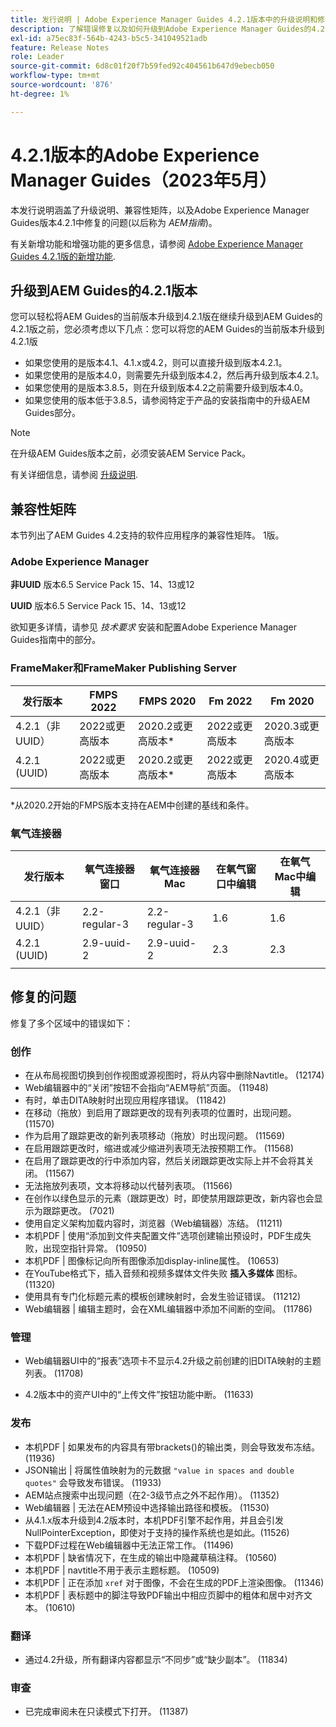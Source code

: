 ```yaml
---
title: 发行说明 | Adobe Experience Manager Guides 4.2.1版本中的升级说明和修复的问题
description: 了解错误修复以及如何升级到Adobe Experience Manager Guides的4.2.1版本
exl-id: a75ec83f-564b-4243-b5c5-341049521adb
feature: Release Notes
role: Leader
source-git-commit: 6d8c01f20f7b59fed92c404561b647d9ebecb050
workflow-type: tm+mt
source-wordcount: '876'
ht-degree: 1%

---
```


# 4.2.1版本的Adobe Experience Manager Guides（2023年5月）

本发行说明涵盖了升级说明、兼容性矩阵，以及Adobe Experience Manager Guides版本4.2.1中修复的问题(以后称为 *AEM指南*)。

有关新增功能和增强功能的更多信息，请参阅 [Adobe Experience Manager Guides 4.2.1版的新增功能](whats-new-4-2-1-release.md).

## 升级到AEM Guides的4.2.1版本


您可以轻松将AEM Guides的当前版本升级到4.2.1版在继续升级到AEM Guides的4.2.1版之前，您必须考虑以下几点：您可以将您的AEM Guides的当前版本升级到4.2.1版
* 如果您使用的是版本4.1、4.1.x或4.2，则可以直接升级到版本4.2.1。
* 如果您使用的是版本4.0，则需要先升级到版本4.2，然后再升级到版本4.2.1。
* 如果您使用的是版本3.8.5，则在升级到版本4.2之前需要升级到版本4.0。
* 如果您使用的版本低于3.8.5，请参阅特定于产品的安装指南中的升级AEM Guides部分。

>[!NOTE]
>
>在升级AEM Guides版本之前，必须安装AEM Service Pack。

有关详细信息，请参阅 [升级说明](../install-guide/upgrade-xml-documentation.md).

## 兼容性矩阵

本节列出了AEM Guides 4.2支持的软件应用程序的兼容性矩阵。 1版。

### Adobe Experience Manager

**非UUID**
版本6.5 Service Pack 15、14、13或12

**UUID**
版本6.5 Service Pack 15、14、13或12

欲知更多详情，请参见 *技术要求* 安装和配置Adobe Experience Manager Guides指南中的部分。

### FrameMaker和FrameMaker Publishing Server

| 发行版本 | FMPS 2022 | FMPS 2020 | Fm 2022 | Fm 2020 |
| --- | --- | --- | --- | --- |
| 4.2.1（非UUID） | 2022或更高版本 | 2020.2或更高版本* | 2022或更高版本 | 2020.3或更高版本 |
| 4.2.1 (UUID) | 2022或更高版本 | 2020.2或更高版本* | 2022或更高版本 | 2020.4或更高版本 |
| | | | |

*从2020.2开始的FMPS版本支持在AEM中创建的基线和条件。

### 氧气连接器

| 发行版本 | 氧气连接器窗口 | 氧气连接器Mac | 在氧气窗口中编辑 | 在氧气Mac中编辑 |
| --- | --- | --- |--- |--- |
| 4.2.1（非UUID） | 2.2-regular-3 | 2.2-regular-3 | 1.6 | 1.6 |
| 4.2.1 (UUID) | 2.9-uuid-2 | 2.9-uuid-2 | 2.3 | 2.3 |
|  |  |   |

## 修复的问题

修复了多个区域中的错误如下：

### 创作

* 在从布局视图切换到创作视图或源视图时，将从内容中删除Navtitle。 (12174)
* Web编辑器中的“关闭”按钮不会指向“AEM导航”页面。 (11948)
* 有时，单击DITA映射时出现应用程序错误。 (11842)
* 在移动（拖放）到启用了跟踪更改的现有列表项的位置时，出现问题。 (11570)
* 作为启用了跟踪更改的新列表项移动（拖放）时出现问题。 (11569)
* 在启用跟踪更改时，缩进或减少缩进列表项无法按预期工作。 (11568)
* 在启用了跟踪更改的行中添加内容，然后关闭跟踪更改实际上并不会将其关闭。 (11567)
* 无法拖放列表项，文本将移动以代替列表项。 (11566)
* 在创作以绿色显示的元素（跟踪更改）时，即使禁用跟踪更改，新内容也会显示为跟踪更改。 (7021)
* 使用自定义架构加载内容时，浏览器（Web编辑器）冻结。 (11211)
* 本机PDF | 使用“添加到文件夹配置文件”选项创建输出预设时，PDF生成失败，出现空指针异常。 (10950)
* 本机PDF | 图像标记向所有图像添加display-inline属性。 (10653)
* 在YouTube格式下，插入音频和视频多媒体文件失败 **插入多媒体** 图标。 (11320)
* 使用具有专门化标题元素的模板创建映射时，会发生验证错误。 (11212)
* Web编辑器 | 编辑主题时，会在XML编辑器中添加不间断的空间。 (11786)

### 管理

* Web编辑器UI中的“报表”选项卡不显示4.2升级之前创建的旧DITA映射的主题列表。 (11708)

* 4.2版本中的资产UI中的“上传文件”按钮功能中断。 (11633)


### 发布

* 本机PDF | 如果发布的内容具有带brackets()的输出类，则会导致发布冻结。 (11936)
* JSON输出 | 将属性值映射为的元数据 `"value in spaces and double quotes"` 会导致发布错误。 (11933)
* AEM站点搜索中出现问题（在2-3级节点之外不起作用）。 (11352)
* Web编辑器 | 无法在AEM预设中选择输出路径和模板。 (11530)
* 从4.1.x版本升级到4.2版本时，本机PDF引擎不起作用，并且会引发NullPointerException，即使对于支持的操作系统也是如此。(11526)
* 下载PDF过程在Web编辑器中无法正常工作。 (11496)
* 本机PDF | 缺省情况下，在生成的输出中隐藏草稿注释。 (10560)
* 本机PDF | navtitle不用于表示主题标题。 (10509)
* 本机PDF | 正在添加 `xref` 对于图像，不会在生成的PDF上渲染图像。 (11346)
* 本机PDF | 表标题中的脚注导致PDF输出中相应页脚中的粗体和居中对齐文本。 (10610)

### 翻译

* 通过4.2升级，所有翻译内容都显示“不同步”或“缺少副本”。 (11834)

### 审查

* 已完成审阅未在只读模式下打开。 (11387)
